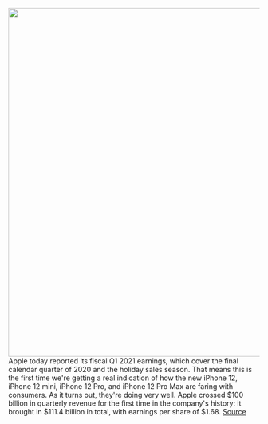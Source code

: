 <img src='https://cdn.vox-cdn.com/thumbor/KjmW6GE9wmu8P_5Q1KJe6CcU12M=/0x0:2040x1360/1200x800/filters:focal(907x439:1233x765)/cdn.vox-cdn.com/uploads/chorus_image/image/68730337/vpavic_4243_20201018_0121.0.0.jpg' width='700px' /><br/>
Apple today reported its fiscal Q1 2021 earnings, which cover the final calendar quarter of 2020 and the holiday sales season. That means this is the first time we're getting a real indication of how the new iPhone 12, iPhone 12 mini, iPhone 12 Pro, and iPhone 12 Pro Max are faring with consumers. As it turns out, they're doing very well. Apple crossed $100 billion in quarterly revenue for the first time in the company's history: it brought in $111.4 billion in total, with earnings per share of $1.68.
<a href='https://www.theverge.com/2021/1/27/22252663/apple-q1-2021-earnings-iphone-12-mac-sales'> Source <a/>